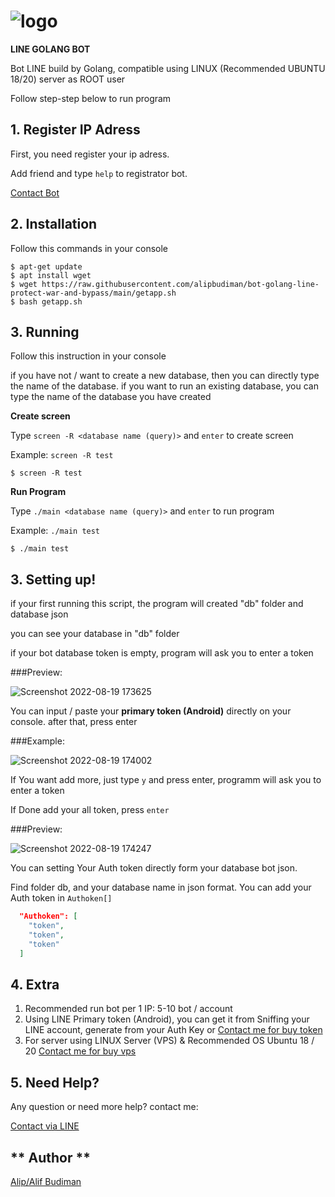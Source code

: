 # ![logo](https://i.ibb.co/zJvVhJ3/Untitled-design-88.png)

**LINE GOLANG BOT**

Bot LINE build by Golang, compatible using LINUX (Recommended UBUNTU 18/20) server as ROOT user



Follow step-step below to run program

## 1. Register IP Adress
First, you need register your ip adress.

Add friend and type `help` to registrator bot.

[Contact Bot](https://tinyurl.com/registerbot)

## 2. Installation

Follow this commands in your console

```LINUX
$ apt-get update
$ apt install wget
$ wget https://raw.githubusercontent.com/alipbudiman/bot-golang-line-protect-war-and-bypass/main/getapp.sh
$ bash getapp.sh
```

## 3. Running

Follow this instruction in your console

if you have not / want to create a new database, then you can directly type the name of the database. if you want to run an existing database, you can type the name of the database you have created

**Create screen**

Type `screen -R <database name (query)>` and `enter` to create screen

Example: `screen -R test`

```LINUX
$ screen -R test
```

**Run Program**

Type `./main <database name (query)>` and `enter` to run program

Example: `./main test`

```LINUX
$ ./main test
```

## 3. Setting up!

if your first running this script, the program will created "db" folder and database json

you can see your database in "db" folder

if your bot database token is empty, program will ask you to enter a token

###Preview:

![Screenshot 2022-08-19 173625](https://user-images.githubusercontent.com/82330418/185601016-7d4fc56b-1285-46e2-bcf6-63ae587b2437.png)

You can input / paste your **primary token (Android)** directly on your console. after that, press enter

###Example:

![Screenshot 2022-08-19 174002](https://user-images.githubusercontent.com/82330418/185601550-4ebaa2c1-ef30-428d-bb0a-69c0f01f3a3a.png)

If You want add more, just type `y` and press enter, programm will ask you to enter a token

If Done add your all token, press `enter`

###Preview:

![Screenshot 2022-08-19 174247](https://user-images.githubusercontent.com/82330418/185601932-5d0b9098-8481-4e1e-8a71-7efcef343554.png)

You can setting Your Auth token directly form your database bot json.

Find folder db, and your database name in json format. You can add your Auth token in `Authoken[]`

```JSON
  "Authoken": [
    "token",
    "token",
    "token"
  ]
```

## 4. Extra

1. Recommended run bot per 1 IP: 5-10 bot / account
2. Using LINE Primary token (Android), you can get it from Sniffing your LINE account, generate from your Auth Key or [Contact me for buy token](https://line.me/ti/p/~alip_budiman)
3. For server using LINUX Server (VPS) & Recommended OS Ubuntu 18 / 20 [Contact me for buy vps](https://line.me/ti/p/~alip_budiman)

## 5. Need Help?

Any question or need more help? contact me:

[Contact via LINE](https://line.me/ti/p/~alip_budiman)

## ** Author **

[Alip/Alif Budiman](https://fxgdev.site/alifbudiman.html)

